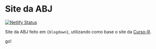 # Site da ABJ

[![Netlify Status](https://api.netlify.com/api/v1/badges/739f8c64-58d2-4f40-a1b8-d33bd5b2855b/deploy-status)](https://app.netlify.com/sites/adoring-keller-2a4ba6/deploys)

Site da ABJ feito em `{blogdown}`, utilizando como base o site da [Curso-R](https://curso-r.com).

go!
